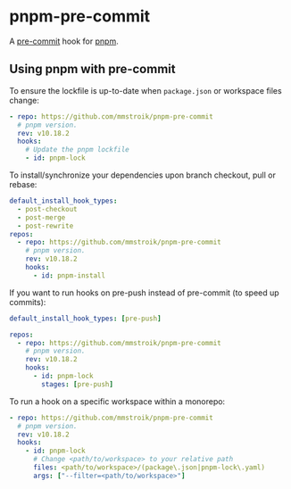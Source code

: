 # pnpm-pre-commit

A [pre-commit](https://pre-commit.com/) hook for [pnpm](https://pnpm.io/).

## Using pnpm with pre-commit

To ensure the lockfile is up-to-date when `package.json` or workspace files change:

```yaml
- repo: https://github.com/mmstroik/pnpm-pre-commit
  # pnpm version.
  rev: v10.18.2
  hooks:
    # Update the pnpm lockfile
    - id: pnpm-lock
```

To install/synchronize your dependencies upon branch checkout, pull or rebase:

```yaml
default_install_hook_types:
  - post-checkout
  - post-merge
  - post-rewrite
repos:
  - repo: https://github.com/mmstroik/pnpm-pre-commit
    # pnpm version.
    rev: v10.18.2
    hooks:
      - id: pnpm-install
```

If you want to run hooks on pre-push instead of pre-commit (to speed up commits):

```yaml
default_install_hook_types: [pre-push]

repos:
  - repo: https://github.com/mmstroik/pnpm-pre-commit
    # pnpm version.
    rev: v10.18.2
    hooks:
      - id: pnpm-lock
        stages: [pre-push]
```

To run a hook on a specific workspace within a monorepo:

```yaml
- repo: https://github.com/mmstroik/pnpm-pre-commit
  # pnpm version.
  rev: v10.18.2
  hooks:
    - id: pnpm-lock
      # Change <path/to/workspace> to your relative path
      files: <path/to/workspace>/(package\.json|pnpm-lock\.yaml)
      args: ["--filter=<path/to/workspace>"]
```

```

```
